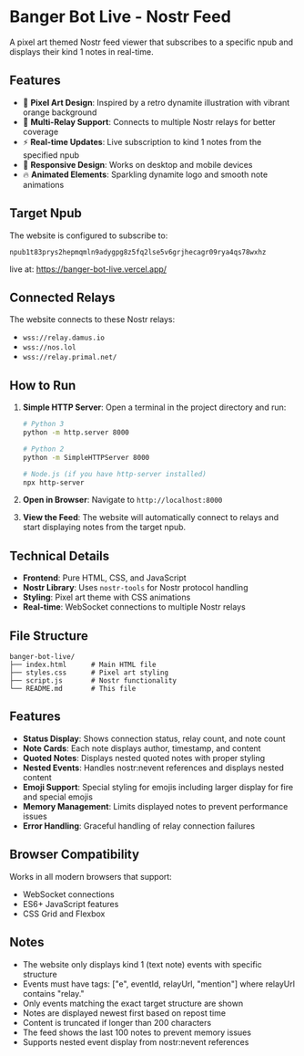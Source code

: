 # Banger Bot Live - Nostr Feed

A pixel art themed Nostr feed viewer that subscribes to a specific npub and displays their kind 1 notes in real-time.

## Features

- 🎨 **Pixel Art Design**: Inspired by a retro dynamite illustration with vibrant orange background
- 📡 **Multi-Relay Support**: Connects to multiple Nostr relays for better coverage
- ⚡ **Real-time Updates**: Live subscription to kind 1 notes from the specified npub
- 📱 **Responsive Design**: Works on desktop and mobile devices
- 🔥 **Animated Elements**: Sparkling dynamite logo and smooth note animations

## Target Npub

The website is configured to subscribe to:
```
npub1t83prys2hepmqmln9adygpg8z5fq2lse5v6grjhecagr09rya4qs78wxhz
```

live at: https://banger-bot-live.vercel.app/

## Connected Relays

The website connects to these Nostr relays:
- `wss://relay.damus.io`
- `wss://nos.lol`
- `wss://relay.primal.net/`

## How to Run

1. **Simple HTTP Server**: Open a terminal in the project directory and run:
   ```bash
   # Python 3
   python -m http.server 8000
   
   # Python 2
   python -m SimpleHTTPServer 8000
   
   # Node.js (if you have http-server installed)
   npx http-server
   ```

2. **Open in Browser**: Navigate to `http://localhost:8000`

3. **View the Feed**: The website will automatically connect to relays and start displaying notes from the target npub.

## Technical Details

- **Frontend**: Pure HTML, CSS, and JavaScript
- **Nostr Library**: Uses `nostr-tools` for Nostr protocol handling
- **Styling**: Pixel art theme with CSS animations
- **Real-time**: WebSocket connections to multiple Nostr relays

## File Structure

```
banger-bot-live/
├── index.html      # Main HTML file
├── styles.css      # Pixel art styling
├── script.js       # Nostr functionality
└── README.md       # This file
```

## Features

- **Status Display**: Shows connection status, relay count, and note count
- **Note Cards**: Each note displays author, timestamp, and content
- **Quoted Notes**: Displays nested quoted notes with proper styling
- **Nested Events**: Handles nostr:nevent references and displays nested content
- **Emoji Support**: Special styling for emojis including larger display for fire and special emojis
- **Memory Management**: Limits displayed notes to prevent performance issues
- **Error Handling**: Graceful handling of relay connection failures

## Browser Compatibility

Works in all modern browsers that support:
- WebSocket connections
- ES6+ JavaScript features
- CSS Grid and Flexbox

## Notes

- The website only displays kind 1 (text note) events with specific structure
- Events must have tags: ["e", eventId, relayUrl, "mention"] where relayUrl contains "relay."
- Only events matching the exact target structure are shown
- Notes are displayed newest first based on repost time
- Content is truncated if longer than 200 characters
- The feed shows the last 100 notes to prevent memory issues
- Supports nested event display from nostr:nevent references
